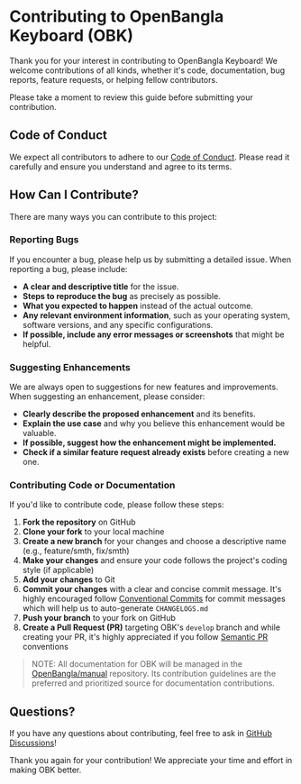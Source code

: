 # Contributing to OpenBangla Keyboard (OBK)

Thank you for your interest in contributing to OpenBangla Keyboard! We welcome contributions of all kinds, whether it's code, documentation, bug reports, feature requests, or helping fellow contributors.

Please take a moment to review this guide before submitting your contribution.

## Code of Conduct

We expect all contributors to adhere to our [Code of Conduct](CODE_OF_CONDUCT.md). Please read it carefully and ensure you understand and agree to its terms.

## How Can I Contribute?

There are many ways you can contribute to this project:

### Reporting Bugs

If you encounter a bug, please help us by submitting a detailed issue. When reporting a bug, please include:

- **A clear and descriptive title** for the issue.
- **Steps to reproduce the bug** as precisely as possible.
- **What you expected to happen** instead of the actual outcome.
- **Any relevant environment information**, such as your operating system, software versions, and any specific configurations.
- **If possible, include any error messages or screenshots** that might be helpful.

### Suggesting Enhancements

We are always open to suggestions for new features and improvements. When suggesting an enhancement, please consider:

- **Clearly describe the proposed enhancement** and its benefits.
- **Explain the use case** and why you believe this enhancement would be valuable.
- **If possible, suggest how the enhancement might be implemented.**
- **Check if a similar feature request already exists** before creating a new one.

### Contributing Code or Documentation

If you'd like to contribute code, please follow these steps:

1.  **Fork the repository** on GitHub
2.  **Clone your fork** to your local machine
3.  **Create a new branch** for your changes and choose a descriptive name (e.g., feature/smth, fix/smth)
4.  **Make your changes** and ensure your code follows the project's coding style (if applicable)
5.  **Add your changes** to Git
6.  **Commit your changes** with a clear and concise commit message. It's highly encouraged follow [Conventional Commits](https://www.conventionalcommits.org/en/v1.0.0/) for commit messages which will help us to auto-generate `CHANGELOGS.md`
7.  **Push your branch** to your fork on GitHub
8.  **Create a Pull Request (PR)** targeting OBK's `develop` branch and while creating your PR, it's highly appreciated if you follow [Semantic PR](https://pulsar.apache.org/contribute/develop-semantic-title/) conventions

> NOTE: All documentation for OBK will be managed in the [OpenBangla/manual](https://github.com/OpenBangla/manual) repository. Its contribution guidelines are the preferred and prioritized source for documentation contributions.

## Questions?

If you have any questions about contributing, feel free to ask in [GitHub Discussions](https://github.com/OpenBangla/OpenBangla-Keyboard/discussions)!

Thank you again for your contribution! We appreciate your time and effort in making OBK better.
